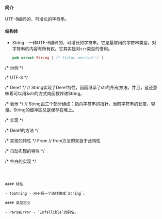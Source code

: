 #### 简介

UTF-8编码的，可增长的字符串。

#### 结构体

- String - 一种UTF-8编码的，可增长的字符串。它是最常用的字符串类型，对字符串的内容有所有权，它其实是对`str`类型的借用。

  ```rust
  pub struct String { /* fields omitted */ }
  
/* 示例 */
  
  /* UTF-8 */
  
  /* Deref */
  // String实现了Deref特性，因而继承了str的所有方法。并且，这还意味着可以用&str的方式向函数传递String。
  
  /* 表示 */
  // String由三个部分组成：指向字符串的指针，当前字符串的长度，容量。String的缓冲区总是保存在堆上。
  
  /* 实现 */
  
  /* Deref的方法 */
  
  /* 实现的特性 */
  From	// from方法即来自于此特性
  
  /* 自动实现的特性 */
  
  /* 空白的实现 */
  ```
  
  

#### 特性

- ToString - 用于把一个值转换成`String`。

#### 类型定义

- ParseError - `Infallible`的别名。